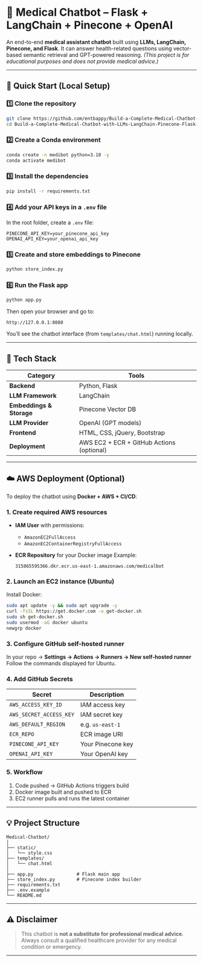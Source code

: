 # 🧠 Medical Chatbot – Flask + LangChain + Pinecone + OpenAI

An end-to-end **medical assistant chatbot** built using **LLMs, LangChain, Pinecone, and Flask**.
It can answer health-related questions using vector-based semantic retrieval and GPT-powered reasoning.
*(This project is for educational purposes and does not provide medical advice.)*

---

## 🚀 Quick Start (Local Setup)

### 1️⃣ Clone the repository

```bash
git clone https://github.com/entbappy/Build-a-Complete-Medical-Chatbot-with-LLMs-LangChain-Pinecone-Flask-AWS.git
cd Build-a-Complete-Medical-Chatbot-with-LLMs-LangChain-Pinecone-Flask-AWS
```

### 2️⃣ Create a Conda environment

```bash
conda create -n medibot python=3.10 -y
conda activate medibot
```

### 3️⃣ Install the dependencies

```bash
pip install -r requirements.txt
```

### 4️⃣ Add your API keys in a `.env` file

In the root folder, create a `.env` file:

```
PINECONE_API_KEY=your_pinecone_api_key
OPENAI_API_KEY=your_openai_api_key
```

### 5️⃣ Create and store embeddings to Pinecone

```bash
python store_index.py
```

### 6️⃣ Run the Flask app

```bash
python app.py
```

Then open your browser and go to:

```
http://127.0.0.1:8080
```

You’ll see the chatbot interface (from `templates/chat.html`) running locally.

---

## 🧩 Tech Stack

| Category                 | Tools                                     |
| ------------------------ | ----------------------------------------- |
| **Backend**              | Python, Flask                             |
| **LLM Framework**        | LangChain                                 |
| **Embeddings & Storage** | Pinecone Vector DB                        |
| **LLM Provider**         | OpenAI (GPT models)                       |
| **Frontend**             | HTML, CSS, jQuery, Bootstrap              |
| **Deployment**           | AWS EC2 + ECR + GitHub Actions (optional) |

---

## ☁️ AWS Deployment (Optional)

To deploy the chatbot using **Docker + AWS + CI/CD**:

### 1. Create required AWS resources

* **IAM User** with permissions:

  * `AmazonEC2FullAccess`
  * `AmazonEC2ContainerRegistryFullAccess`
* **ECR Repository** for your Docker image
  Example:

  ```
  315865595366.dkr.ecr.us-east-1.amazonaws.com/medicalbot
  ```

### 2. Launch an EC2 instance (Ubuntu)

Install Docker:

```bash
sudo apt update -y && sudo apt upgrade -y
curl -fsSL https://get.docker.com -o get-docker.sh
sudo sh get-docker.sh
sudo usermod -aG docker ubuntu
newgrp docker
```

### 3. Configure GitHub self-hosted runner

In your repo → **Settings → Actions → Runners → New self-hosted runner**
Follow the commands displayed for Ubuntu.

### 4. Add GitHub Secrets

| Secret                  | Description       |
| ----------------------- | ----------------- |
| `AWS_ACCESS_KEY_ID`     | IAM access key    |
| `AWS_SECRET_ACCESS_KEY` | IAM secret key    |
| `AWS_DEFAULT_REGION`    | e.g. `us-east-1`  |
| `ECR_REPO`              | ECR image URI     |
| `PINECONE_API_KEY`      | Your Pinecone key |
| `OPENAI_API_KEY`        | Your OpenAI key   |

### 5. Workflow

1. Code pushed → GitHub Actions triggers build
2. Docker image built and pushed to ECR
3. EC2 runner pulls and runs the latest container

---

## 💡 Project Structure

```
Medical-Chatbot/
│
├── static/
│   └── style.css
├── templates/
│   └── chat.html
│
├── app.py                # Flask main app
├── store_index.py        # Pinecone index builder
├── requirements.txt
├── .env.example
└── README.md
```

---

## ⚠️ Disclaimer

> This chatbot is **not a substitute for professional medical advice**.
> Always consult a qualified healthcare provider for any medical condition or emergency.

---
